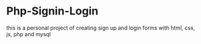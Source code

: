 # Php-Signin-Login
this is a personal project of creating sign up and login forms with html, css, js, php and mysql
